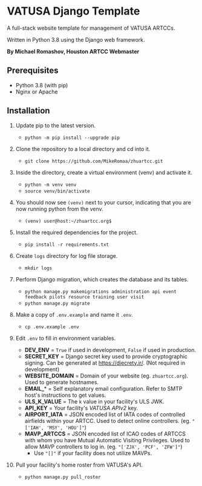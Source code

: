 
# VATUSA Django Template

A full-stack website template for management of VATUSA ARTCCs.

Written in Python 3.8 using the Django web framework.

**By Michael Romashov, Houston ARTCC Webmaster**

## Prerequisites

- Python 3.8 (with pip)
- Nginx or Apache

## Installation

1. Update pip to the latest version.
	- `python -m pip install --upgrade pip`

2. Clone the repository to a local directory and cd into it.
	-	`git clone https://github.com/MikeRomaa/zhuartcc.git`

3. Inside the directory, create a virtual environment (venv) and activate it.
	-	`python -m venv venv`
	-	`source venv/bin/activate`

4. You should now see `(venv)` next to your cursor, indicating that you are now running python from the venv.
	-	`(venv) user@host:~/zhuartcc.org$`

5. Install the required dependencies for the project.
	-	`pip install -r requirements.txt`

6. Create `logs` directory for log file storage.
	-	`mkdir logs`

7. Perform Django migration, which creates the database and its tables.
	-	`python manage.py makemigrations administration api event feedback pilots resource training user visit`
	-	`python manage.py migrate`

8. Make a copy of `.env.example` and name it `.env`.
	-	`cp .env.example .env`

9. Edit `.env` to fill in environment variables.
	- **DEV_ENV** = `True` if used in development, `False` if used in production.
	- **SECRET_KEY** = Django secret key used to provide cryptographic signing. Can be generated at  https://djecrety.ir/. (Not required in development)
	- **WEBSITE_DOMAIN** = Domain of your website (eg. `zhuartcc.org`). Used to generate hostnames.
	- **EMAIL_*** = Self explanatory email configuration. Refer to SMTP host's instructions to get values.
	- **ULS_K_VALUE** = The `k` value in your facility's ULS JWK.
	- **API_KEY** = Your facility's *VATUSA APIv2* key.
	- **AIRPORT_IATA** = JSON encoded list of IATA codes of controlled airfields within your ARTCC. Used to detect online controllers. (eg. `"['IAH', 'MSY', 'HOU']"`)
	- **MAVP_ARTCCS** = JSON encoded list of ICAO codes of ARTCCS with whom you have Mutual Automatic Visiting Privileges. Used to allow MAVP controllers to log in. (eg. `"['ZJX', 'PCF', 'ZFW']"`)
		- Use `"[]"` if your facility does not utilize MAVPs.

10. Pull your facility's home roster from VATUSA's API.
	-	`python manage.py pull_roster`
